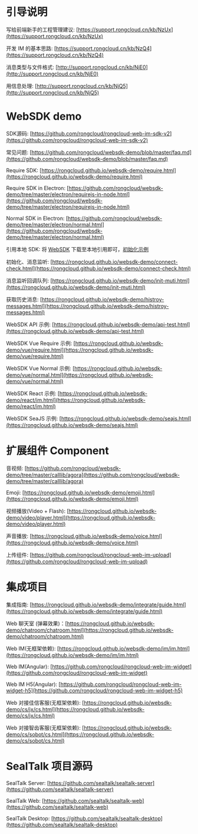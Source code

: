 # 引导说明

写给前端新手的工程管理建议: [https://support.rongcloud.cn/kb/NzUx](https://support.rongcloud.cn/kb/NzUx)

开发 IM 的基本思路: [https://support.rongcloud.cn/kb/NzQ4](https://support.rongcloud.cn/kb/NzQ4)

消息类型与文件格式: [http://support.rongcloud.cn/kb/NjE0](http://support.rongcloud.cn/kb/NjE0)

用信息处理: [http://support.rongcloud.cn/kb/NjQ5](http://support.rongcloud.cn/kb/NjQ5) 



# WebSDK demo

SDK源码: [https://github.com/rongcloud/rongcloud-web-im-sdk-v2](https://github.com/rongcloud/rongcloud-web-im-sdk-v2)

常见问题: [https://github.com/rongcloud/websdk-demo/blob/master/faq.md](https://github.com/rongcloud/websdk-demo/blob/master/faq.md)

Require SDK: [https://rongcloud.github.io/websdk-demo/require.html](https://rongcloud.github.io/websdk-demo/require.html)

Require SDK in Electron: [https://github.com/rongcloud/websdk-demo/tree/master/electron/requirejs-in-node.html](https://github.com/rongcloud/websdk-demo/tree/master/electron/requirejs-in-node.html)

Normal SDK in Electron: [https://github.com/rongcloud/websdk-demo/tree/master/electron/normal.html](https://github.com/rongcloud/websdk-demo/tree/master/electron/normal.html)

引用本地 SDK: 将 [WebSDK](https://cdn.ronghub.com/RongIMLib-2.3.0.js) 下载至本地引用即可，[初始化示例](https://github.com/rongcloud/websdk-demo/tree/master/local-sdks)

初始化、消息监听: [https://rongcloud.github.io/websdk-demo/connect-check.html](https://rongcloud.github.io/websdk-demo/connect-check.html)

消息监听回调队列: [https://rongcloud.github.io/websdk-demo/init-muti.html](https://rongcloud.github.io/websdk-demo/init-muti.html)

获取历史消息: [https://rongcloud.github.io/websdk-demo/histroy-messages.html](https://rongcloud.github.io/websdk-demo/histroy-messages.html)

WebSDK API 示例: [https://rongcloud.github.io/websdk-demo/api-test.html](https://rongcloud.github.io/websdk-demo/api-test.html)

WebSDK Vue Require 示例: [https://rongcloud.github.io/websdk-demo/vue/require.html](https://rongcloud.github.io/websdk-demo/vue/require.html)

WebSDK Vue Normal 示例: [https://rongcloud.github.io/websdk-demo/vue/normal.html](https://rongcloud.github.io/websdk-demo/vue/normal.html)

WebSDK React 示例: [https://rongcloud.github.io/websdk-demo/react/im.html](https://rongcloud.github.io/websdk-demo/react/im.html)

WebSDK SeaJS 示例: [https://rongcloud.github.io/websdk-demo/seajs.html](https://rongcloud.github.io/websdk-demo/seajs.html)


# 扩展组件 Component

音视频: [https://github.com/rongcloud/websdk-demo/tree/master/calllib/agora](https://github.com/rongcloud/websdk-demo/tree/master/calllib/agora)

Emoji: [https://rongcloud.github.io/websdk-demo/emoji.html](https://rongcloud.github.io/websdk-demo/emoji.html)

视频播放(Video + Flash): [https://rongcloud.github.io/websdk-demo/video/player.html](https://rongcloud.github.io/websdk-demo/video/player.html)

声音播放: [https://rongcloud.github.io/websdk-demo/voice.html](https://rongcloud.github.io/websdk-demo/voice.html)

上传组件: [https://github.com/rongcloud/rongcloud-web-im-upload](https://github.com/rongcloud/rongcloud-web-im-upload)


# 集成项目

集成指南: [https://rongcloud.github.io/websdk-demo/integrate/guide.html](https://rongcloud.github.io/websdk-demo/integrate/guide.html)

Web 聊天室 (弹幕效果)：[https://rongcloud.github.io/websdk-demo/chatroom/chatroom.html](https://rongcloud.github.io/websdk-demo/chatroom/chatroom.html)

Web IM(无框架依赖): [https://rongcloud.github.io/websdk-demo/im/im.html](https://rongcloud.github.io/websdk-demo/im/im.html)

Web IM(Angular): [https://github.com/rongcloud/rongcloud-web-im-widget](https://github.com/rongcloud/rongcloud-web-im-widget)

Web IM H5(Angular): [https://github.com/rongcloud/rongcloud-web-im-widget-h5](https://github.com/rongcloud/rongcloud-web-im-widget-h5)

Web 对接佳信客服(无框架依赖): [https://rongcloud.github.io/websdk-demo/cs/jx/cs.html](https://rongcloud.github.io/websdk-demo/cs/jx/cs.html)

Web 对接智齿客服(无框架依赖): [https://rongcloud.github.io/websdk-demo/cs/sobot/cs.html](https://rongcloud.github.io/websdk-demo/cs/sobot/cs.html)


# SealTalk 项目源码

SealTalk Server: [https://github.com/sealtalk/sealtalk-server](https://github.com/sealtalk/sealtalk-server)

SealTalk Web: [https://github.com/sealtalk/sealtalk-web](https://github.com/sealtalk/sealtalk-web)

SealTalk Desktop: [https://github.com/sealtalk/sealtalk-desktop](https://github.com/sealtalk/sealtalk-desktop)



